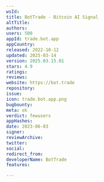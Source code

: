 ```yaml
---
wsId: 
title: BotTrade - Bitcoin AI Signal
altTitle: 
authors: 
users: 500
appId: trade.bot.app
appCountry: 
released: 2022-10-12
updated: 2025-03-14
version: 2025.03.15.01
stars: 4.9
ratings: 
reviews: 
website: https://bot.trade
repository: 
issue: 
icon: trade.bot.app.png
bugbounty: 
meta: ok
verdict: fewusers
appHashes: 
date: 2023-06-03
signer: 
reviewArchive: 
twitter: 
social: 
redirect_from: 
developerName: BotTrade
features: 

---
```


